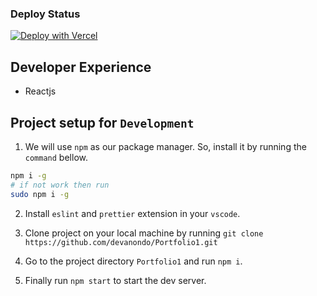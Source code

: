 ### Deploy Status
[![Deploy with Vercel](https://vercel.com/button)](https://vercel.com/new/clone?repository-url=https%3A%2F%2Fgithub.com%2Fvercel%2Fnext.js%2Ftree%2Fcanary%2Fexamples%2Fhello-world)

## Developer Experience

- Reactjs

## Project setup for `Development`

1. We will use `npm` as our package manager. So, install it by running the `command` bellow.

```bash
npm i -g
# if not work then run
sudo npm i -g 
```

2. Install `eslint` and `prettier` extension in your `vscode`.

3. Clone project on your local machine by running `git clone https://github.com/devanondo/Portfolio1.git`

4. Go to the project directory `Portfolio1` and run `npm i`.

5. Finally run `npm start` to start the dev server.
